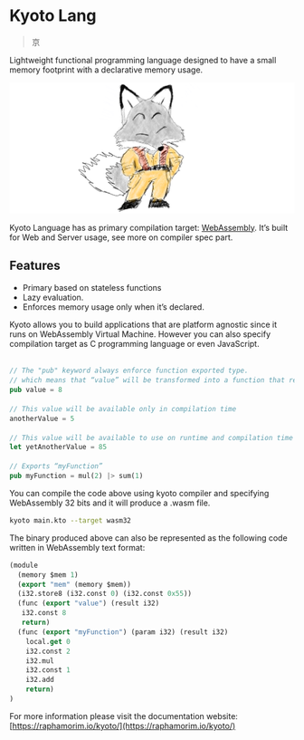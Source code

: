 # Kyoto Lang

> 京

Lightweight functional programming language designed to have a small memory footprint with a declarative memory usage.

![Logo Fox Yusuke](docs/resources/logo-rect.png)

Kyoto Language has as primary compilation target: [WebAssembly](https://webassembly.org). It’s built for Web and Server usage, see more on compiler spec part.

## Features

- Primary based on stateless functions
- Lazy evaluation.
- Enforces memory usage only when it’s declared.

Kyoto allows you to build applications that are platform agnostic since it runs on WebAssembly Virtual Machine. However you can also specify compilation target as C programming language or even JavaScript.

```rust

// The "pub" keyword always enforce function exported type.
// which means that “value” will be transformed into a function that returns 8.
pub value = 8

// This value will be available only in compilation time
anotherValue = 5

// This value will be available to use on runtime and compilation time
let yetAnotherValue = 85

// Exports “myFunction”
pub myFunction = mul(2) |> sum(1)

```

You can compile the code above using kyoto compiler and specifying WebAssembly 32 bits and it will produce a .wasm file.

```bash
kyoto main.kto --target wasm32
```

The binary produced above can also be represented as the following code written in WebAssembly text format:

```lisp
(module
  (memory $mem 1)
  (export "mem" (memory $mem))
  (i32.store8 (i32.const 0) (i32.const 0x55))
  (func (export "value") (result i32)
   i32.const 8
   return)
  (func (export "myFunction") (param i32) (result i32)
    local.get 0
    i32.const 2
    i32.mul
    i32.const 1
    i32.add
    return)
)
```

For more information please visit the documentation website: [https://raphamorim.io/kyoto/](https://raphamorim.io/kyoto/)

